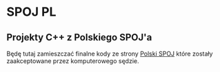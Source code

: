 # SPOJ PL
## Projekty C++ z Polskiego SPOJ'a

Będę tutaj zamieszczać finalne kody ze strony [Polski SPOJ](https://pl.spoj.com/) które zostały zaakceptowane przez komputerowego sędzie.

